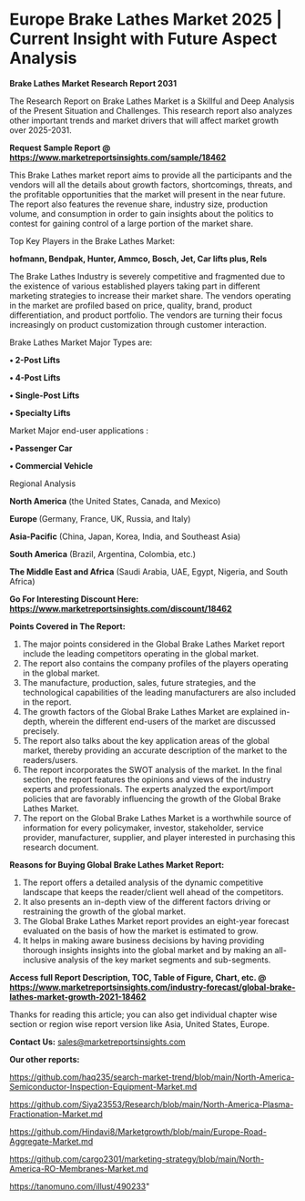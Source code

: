 # Europe Brake Lathes Market 2025 | Current Insight with Future Aspect Analysis

<strong>Brake Lathes Market Research Report 2031</strong>

The Research Report on Brake Lathes Market is a Skillful and Deep Analysis of the Present Situation and Challenges. This research report also analyzes other important trends and market drivers that will affect market growth over 2025-2031.

<strong>Request Sample Report @ <a href=https://www.marketreportsinsights.com/sample/18462>https://www.marketreportsinsights.com/sample/18462</a></strong>

This Brake Lathes market report aims to provide all the participants and the vendors will all the details about growth factors, shortcomings, threats, and the profitable opportunities that the market will present in the near future. The report also features the revenue share, industry size, production volume, and consumption in order to gain insights about the politics to contest for gaining control of a large portion of the market share.

Top Key Players in the Brake Lathes Market:

<strong>hofmann, Bendpak, Hunter, Ammco, Bosch, Jet, Car lifts plus, Rels</strong>

The Brake Lathes Industry is severely competitive and fragmented due to the existence of various established players taking part in different marketing strategies to increase their market share. The vendors operating in the market are profiled based on price, quality, brand, product differentiation, and product portfolio. The vendors are turning their focus increasingly on product customization through customer interaction.

Brake Lathes Market Major Types are:

<strong>• 2-Post Lifts

• 4-Post Lifts

• Single-Post Lifts

• Specialty Lifts</strong>

Market Major end-user applications :

<strong>• Passenger Car

• Commercial Vehicle</strong>

Regional Analysis

</u><strong><b>North America</b></strong> (the United States, Canada, and Mexico)

<strong><b>Europe </b></strong>(Germany, France, UK, Russia, and Italy)

<strong><b>Asia-Pacific</b></strong> (China, Japan, Korea, India, and Southeast Asia)

<strong><b>South America</b></strong> (Brazil, Argentina, Colombia, etc.)

<strong><b>The Middle East and Africa</b></strong> (Saudi Arabia, UAE, Egypt, Nigeria, and South Africa)

<strong>Go For Interesting Discount Here: <a href=https://www.marketreportsinsights.com/discount/18462>https://www.marketreportsinsights.com/discount/18462</a></strong>

<strong>Points Covered in The Report:</strong>
<ol>
  <li>The major points considered in the Global Brake Lathes Market report include the leading competitors operating in the global market.</li>
  <li>The report also contains the company profiles of the players operating in the global market.</li>
  <li>The manufacture, production, sales, future strategies, and the technological capabilities of the leading manufacturers are also included in the report.</li>
  <li>The growth factors of the Global Brake Lathes Market are explained in-depth, wherein the different end-users of the market are discussed precisely.</li>
  <li>The report also talks about the key application areas of the global market, thereby providing an accurate description of the market to the readers/users.</li>
  <li>The report incorporates the SWOT analysis of the market. In the final section, the report features the opinions and views of the industry experts and professionals. The experts analyzed the export/import policies that are favorably influencing the growth of the Global Brake Lathes Market.</li>
  <li>The report on the Global Brake Lathes Market is a worthwhile source of information for every policymaker, investor, stakeholder, service provider, manufacturer, supplier, and player interested in purchasing this research document.</li>
</ol>
<strong>Reasons for Buying Global Brake Lathes Market Report:</strong>

<ol>
  <li>The report offers a detailed analysis of the dynamic competitive landscape that keeps the reader/client well ahead of the competitors.</li>
  <li>It also presents an in-depth view of the different factors driving or restraining the growth of the global market.</li>
  <li>The Global Brake Lathes Market report provides an eight-year forecast evaluated on the basis of how the market is estimated to grow.</li>
  <li>It helps in making aware business decisions by having providing thorough insights insights into the global market and by making an all-inclusive analysis of the key market segments and sub-segments.</li>
</ol>
<strong>Access full Report Description, TOC, Table of Figure, Chart, etc. @ <a href=https://www.marketreportsinsights.com/industry-forecast/global-brake-lathes-market-growth-2021-18462>https://www.marketreportsinsights.com/industry-forecast/global-brake-lathes-market-growth-2021-18462</a></strong>


Thanks for reading this article; you can also get individual chapter wise section or region wise report version like Asia, United States, Europe.

<strong>Contact Us:</strong>
sales@marketreportsinsights.com

<strong>Our other reports:</strong>

<a href=https://github.com/haq235/search-market-trend/blob/main/North-America-Semiconductor-Inspection-Equipment-Market.md>https://github.com/haq235/search-market-trend/blob/main/North-America-Semiconductor-Inspection-Equipment-Market.md</a>

<a href=https://github.com/Siya23553/Research/blob/main/North-America-Plasma-Fractionation-Market.md>https://github.com/Siya23553/Research/blob/main/North-America-Plasma-Fractionation-Market.md</a>

<a href=https://github.com/Hindavi8/Marketgrowth/blob/main/Europe-Road-Aggregate-Market.md>https://github.com/Hindavi8/Marketgrowth/blob/main/Europe-Road-Aggregate-Market.md</a>

<a href=https://github.com/cargo2301/marketing-strategy/blob/main/North-America-RO-Membranes-Market.md>https://github.com/cargo2301/marketing-strategy/blob/main/North-America-RO-Membranes-Market.md</a>

<a href=https://tanomuno.com/illust/490233>https://tanomuno.com/illust/490233</a>"
